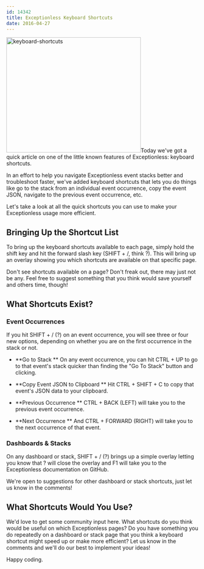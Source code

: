 ```yaml
---
id: 14342
title: Exceptionless Keyboard Shortcuts
date: 2016-04-27
---
```

<img loading="lazy" class="alignright size-full wp-image-14345" src="/assets/img/news/keyboard-shortcuts.png" alt="keyboard-shortcuts" width="353" height="302" data-id="14345" srcset="/assets/keyboard-shortcuts.png 353w, /assets/keyboard-shortcuts-300x257.png 300w" sizes="(max-width: 353px) 100vw, 353px" />Today we've got a quick article on one of the little known features of Exceptionless: keyboard shortcuts.

In an effort to help you navigate Exceptionless event stacks better and troubleshoot faster, we've added keyboard shortcuts that lets you do things like go to the stack from an individual event occurrence, copy the event JSON, navigate to the previous event occurrence, etc.

Let's take a look at all the quick shortcuts you can use to make your Exceptionless usage more efficient.<!--more-->

## Bringing Up the Shortcut List

To bring up the keyboard shortcuts available to each page, simply hold the shift key and hit the forward slash key (SHIFT + /, think ?). This will bring up an overlay showing you which shortcuts are available on that specific page.

Don't see shortcuts available on a page? Don't freak out, there may just not be any. Feel free to suggest something that you think would save yourself and others time, though!

## What Shortcuts Exist?

### Event Occurrences

If you hit SHIFT + / (?) on an event occurrence, you will see three or four new options, depending on whether you are on the first occurrence in the stack or not.

* **Go to Stack
** On any event occurrence, you can hit CTRL + UP to go to that event's stack quicker than finding the "Go To Stack" button and clicking.

* **Copy Event JSON to Clipboard
** Hit CTRL + SHIFT + C to copy that event's JSON data to your clipboard.

* **Previous Occurrence
** CTRL + BACK (LEFT) will take you to the previous event occurrence.

* **Next Occurrence
** And CTRL + FORWARD (RIGHT) will take you to the next occurrence of that event.

### Dashboards & Stacks

On any dashboard or stack, SHIFT + / (?) brings up a simple overlay letting you know that ? will close the overlay and F1 will take you to the Exceptionless documentation on GitHub.

We're open to suggestions for other dashboard or stack shortcuts, just let us know in the comments!

## What Shortcuts Would You Use?

We'd love to get some community input here. What shortcuts do you think would be useful on which Exceptionless pages? Do you have something you do repeatedly on a dashboard or stack page that you think a keyboard shortcut might speed up or make more efficient? Let us know in the comments and we'll do our best to implement your ideas!

Happy coding.
